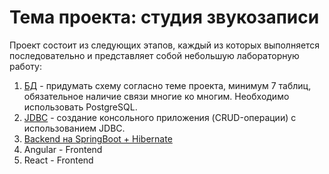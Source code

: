 # Тема проекта: студия звукозаписи

Проект состоит из следующих этапов, каждый из которых выполняется последовательно и представляет собой небольшую лабораторную работу:

1. [БД](https://github.com/hsomrays/practice/tree/practice-db) - придумать схему согласно теме проекта, минимум 7 таблиц, обязательное наличие связи многие ко многим. Необходимо использовать PostgreSQL.
2. [JDBC](https://github.com/hsomrays/practice/tree/practice-jdbc) - создание консольного приложения (CRUD-операции) с использованием JDBC.
3. [Backend на SpringBoot + Hibernate](https://github.com/hsomrays/practice/tree/practice-spring)
4. Angular - Frontend
5. React - Frontend


